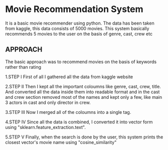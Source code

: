 # Movie Recommendation System
It is a basic movie recommender using python. The data has been taken from kaggle, this data consists of 5000 movies. This system basically recommends 5 movies to the user on the basis of genre, cast, crew etc
## APPROACH
The basic approach was to recommend movies on the basis of keywords rather than rating

1.STEP I
First of all I gathered all the data from kaggle website

2.STEP II
Then I kept all the important coloumns like genre, cast, crew, title.
And converted all the data inside them into readable format and in the cast and crew section removed most of the names and kept only a few, like main 3 actors in cast and only director in crew.

3.STEP III
Now I merged all of the coloumns into a single tag.

4.STEP IV
Since all the data is combined, I converted it into vector form using "sklearn.feature_extraction.text".

5.STEP V
Finally, when the search is done by the user, this system prints the closest vector's movie name using "cosine_similarity"
